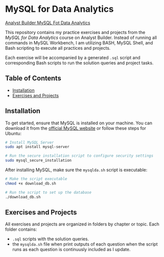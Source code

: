 # MySQL for Data Analytics

[Analyst Builder MySQL Fot Data Analytics](https://www.analystbuilder.com/courses/mysql-for-data-analytics)

This repository contains my practice exercises and projects from the *MySQL for Data Analytics* course on Analyst Builder. Instead of running all commands in MySQL Workbench, I am utilizing BASH, MySQL Shell, and Bash scripting to execute all practices and projects.

Each exercise will be accompanied by a generated `.sql` script and corresponding Bash scripts to run the solution queries and project tasks.

## Table of Contents

- [Installation](#installation)
- [Exercises and Projects](#exercises-and-projects)

## Installation

To get started, ensure that MySQL is installed on your machine. You can download it from the [official MySQL website](https://dev.mysql.com/downloads/) or follow these steps for Ubuntu:

```bash
# Install MySQL Server
sudo apt install mysql-server

# Run the secure installation script to configure security settings
sudo mysql_secure_installation
```

After installing MySQL, make sure the `mysqlda.sh` script is executable:

```bash
# Make the script executable
chmod +x download_db.sh

# Run the script to set up the database
./download_db.sh
```

## Exercises and Projects

All exercises and projects are organized in folders by chapter or topic. Each folder contains:

*   `.sql` scripts with the solution queries.
*   the `mysqlda.sh` file when print outputs of each question when the script runs as each question is continuusly included as I update.